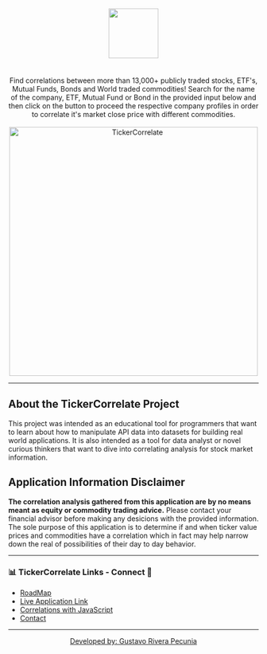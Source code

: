 # <h1 align='center'> <img src='https://riverapecunia.com/wp-content/uploads/2020/03/Screen-Shot-2020-03-26-at-1.38.31-PM.png' height='100px'>  </h1>

  <p align='center'><br/>Find correlations between more than 13,000+ publicly traded stocks, ETF's, Mutual Funds, Bonds and World traded commodities! Search for the name of the company, ETF, Mutual Fund or Bond in the provided input below and then click on the button to proceed the respective company profiles in order to correlate it's market close price with different commodities.<br/><br/>
  <img src='https://riverapecunia.com/wp-content/uploads/2020/03/Screen-Shot-2020-03-01-at-9.38.44-AM.png' alt='TickerCorrelate' width='500px'>
  
</p>

*****

## About the TickerCorrelate Project
This project was intended as an educational tool for programmers that want to learn about how to manipulate API data into datasets for building real world applications. It is also intended as a tool for data analyst or novel curious thinkers that want to dive into correlating analysis for stock market information.


## Application Information Disclaimer
<strong>The correlation analysis gathered from this application are by no means meant as equity or commodity trading advice.</strong> Please contact your financial advisor before making any desicions with the provided information. The sole purpose of this application is to determine if and when ticker value prices and commodities have a correlation which in fact may help narrow down the real of possibilities of their day to day behavior.

---
  
  ###  📊 TickerCorrelate Links - Connect 🚀
  <ul>
<li><a href='https://github.com/grpecunia/tickercorrelate.wiki.git' target='_blank'>RoadMap</a></li>
<li><a href='https://tickercorrelate.com/' target='_blank'>Live Application Link</li>
<li><a href='https://tickercorrelate.netlify.com/CorrelationsJS' target='_blank'>Correlations with JavaScript</a></li>
<li><a href='mailto:tickercorrelate@gmail.com' target='_blank'>Contact</a></li>

  
  
  </ul>
  
  ---
  
<p align='center'> <a href='https://riverapecunia.com' target='_blank'>Developed by: Gustavo Rivera Pecunia</a> </p>
  

